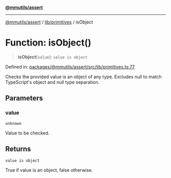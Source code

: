 [**@mmutils/assert**](../../../README.md)

***

[@mmutils/assert](../../../modules.md) / [lib/primitives](../README.md) / isObject

# Function: isObject()

> **isObject**(`value`): `value is object`

Defined in: [packages/@mmutils/assert/src/lib/primitives.ts:77](https://github.com/mastermind-0xff/-mm-monorepo/blob/ca3710bd8bb8c2ee105ac4cbba3822a7d96ba98d/packages/@mmutils/assert/src/lib/primitives.ts#L77)

Checks the provided value is an object of any type. Excludes null to match
TypeScript's object and null type separation.

## Parameters

### value

`unknown`

Value to be checked.

## Returns

`value is object`

True if value is an object, false otherwise.

